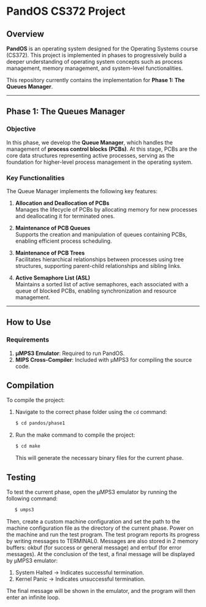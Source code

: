 # PandOS CS372 Project

## Overview

**PandOS** is an operating system designed for the Operating Systems course (CS372). This project is implemented in phases to progressively build a deeper understanding of operating system concepts such as process management, memory management, and system-level functionalities.

This repository currently contains the implementation for **Phase 1: The Queues Manager**.

---

## Phase 1: The Queues Manager

### Objective

In this phase, we develop the **Queue Manager**, which handles the management of **process control blocks (PCBs)**. At this stage, PCBs are the core data structures representing active processes, serving as the foundation for higher-level process management in the operating system.

### Key Functionalities

The Queue Manager implements the following key features:

1. **Allocation and Deallocation of PCBs**  
   Manages the lifecycle of PCBs by allocating memory for new processes and deallocating it for terminated ones.

2. **Maintenance of PCB Queues**  
   Supports the creation and manipulation of queues containing PCBs, enabling efficient process scheduling.

3. **Maintenance of PCB Trees**  
   Facilitates hierarchical relationships between processes using tree structures, supporting parent-child relationships and sibling links.

4. **Active Semaphore List (ASL)**  
   Maintains a sorted list of active semaphores, each associated with a queue of blocked PCBs, enabling synchronization and resource management.

---

## How to Use

### Requirements

1. **µMPS3 Emulator**: Required to run PandOS.
2. **MIPS Cross-Compiler**: Included with µMPS3 for compiling the source code.

## Compilation

To compile the project:

1. Navigate to the correct phase folder using the `cd` command:
   ```bash
   $ cd pandos/phase1
   ```
2. Run the make command to compile the project:
   ```bash
   $ cd make
   ```
   This will generate the necessary binary files for the current phase.

## Testing

To test the current phase, open the µMPS3 emulator by running the following command:

```bash
   $ umps3
```

Then, create a custom machine configuration and set the path to the machine configuration file as the directory of the current phase. Power on the machine and run the test program. The test program reports its progress by writing messages to TERMINAL0. Messages are also stored in 2 memory buffers: okbuf (for success or general message) and errbuf (for error messages). At the conclusion of the test, a final message will be displayed by µMPS3 emulator:

1. System Halted → Indicates successful termination.
2. Kernel Panic → Indicates unsuccessful termination.

The final message will be shown in the emulator, and the program will then enter an infinite loop.
